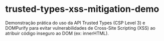 # trusted-types-xss-mitigation-demo
Demonstração prática do uso da API Trusted Types (CSP Level 3) e DOMPurify para evitar vulnerabilidades de Cross-Site Scripting (XSS) ao atribuir código inseguro ao DOM (ex: innerHTML).
